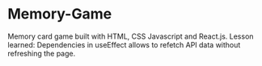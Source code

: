 # Memory-Game

Memory card game built with HTML, CSS Javascript and React.js. Lesson learned: Dependencies in useEffect allows to refetch API data without refreshing the page.
